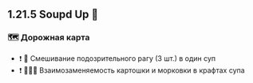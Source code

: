 ## 1.21.5 Soupd Up 🍲

### 🗺 Дорожная карта
- ❗ 🍲 Смешивание подозрительного рагу (3 шт.) в один суп
- ❗ 🥔🔁🥕 Взаимозаменяемость картошки и морковки в крафтах супа
